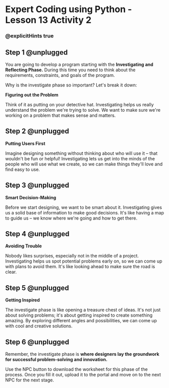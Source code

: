 # Expert Coding using Python - Lesson 13 Activity 2
### @explicitHints true

## Step 1 @unplugged

You are going to develop a program starting with the **Investigating and Reflecting Phase.**  During this time you need to think about the requirements, constraints, and goals of the program.  


Why is the investigate phase so important? Let's break it down:


**Figuring out the Problem**

Think of it as putting on your detective hat. Investigating helps us really understand the problem we're trying to solve. We want to make sure we're working on a problem that makes sense and matters.


## Step 2 @unplugged
**Putting Users First**

Imagine designing something without thinking about who will use it – that wouldn't be fun or helpful! Investigating lets us get into the minds of the people who will use what we create, so we can make things they'll love and find easy to use.

## Step 3 @unplugged

**Smart Decision-Making**

Before we start designing, we want to be smart about it. Investigating gives us a solid base of information to make good decisions. It's like having a map to guide us – we know where we're going and how to get there.

## Step 4 @unplugged

**Avoiding Trouble**

Nobody likes surprises, especially not in the middle of a project. Investigating helps us spot potential problems early on, so we can come up with plans to avoid them. It's like looking ahead to make sure the road is clear.

## Step 5 @unplugged
**Getting Inspired**

The investigate phase is like opening a treasure chest of ideas. It's not just about solving problems; it's about getting inspired to create something amazing. By exploring different angles and possibilities, we can come up with cool and creative solutions.

## Step 6 @unplugged

Remember, the investigate phase is **where designers lay the groundwork for successful problem-solving and innovation.** 

Use the NPC button to download the worksheet for this phase of the process.  Once you fill it out, upload it to the portal and move on to the next NPC for the next stage. 
